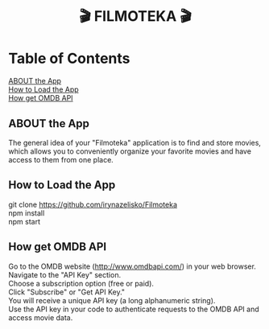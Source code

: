 <h1 align="center">
🎬 FILMOTEKA 🎬 
</h1>                                                  

# Table of Contents
[ABOUT the App](#ABOUT-the-App) </br>
[How to Load the App](#How-to-Load-the-App) </br>
[How get OMDB API](#How-get-OMDB-API)

## ABOUT the App
The general idea of your "Filmoteka" application is to find and store movies, which allows you to conveniently organize your favorite movies and have access to them from one place.

## How to Load the App

git clone https://github.com/irynazelisko/Filmoteka </br>
npm install  </br>
npm start  </br>

## How get OMDB API

Go to the OMDB website (http://www.omdbapi.com/) in your web browser. </br>
Navigate to the "API Key" section. </br>
Choose a subscription option (free or paid). </br>
Click "Subscribe" or "Get API Key." </br>
You will receive a unique API key (a long alphanumeric string). </br>
Use the API key in your code to authenticate requests to the OMDB API and access movie data. </br>

